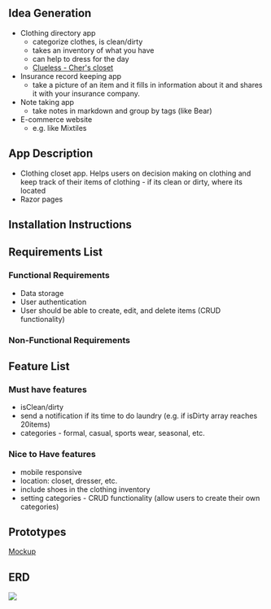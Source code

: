 ## Idea Generation 

- Clothing directory app 
    - categorize clothes, is clean/dirty
    - takes an inventory of what you have 
    - can help to dress for the day
    - [Clueless - Cher's closet](https://www.youtube.com/watch?v=XNDubWJU0aU&ab_channel=KeriKelly)
-  Insurance record keeping app
    -  take a picture of an item and it fills in information about it and shares it with your insurance company. 
- Note taking app
    - take notes in markdown and group by tags (like Bear)
- E-commerce website 
    - e.g. like Mixtiles

## App Description 
- Clothing closet app. Helps users on decision making on clothing and keep track of their items of clothing - if its clean or dirty, where its located
- Razor pages

## Installation Instructions

## Requirements List

### Functional Requirements
- Data storage
- User authentication
- User should be able to create, edit, and delete items (CRUD functionality)

### Non-Functional Requirements



## Feature List

### Must have features
- isClean/dirty
- send a notification if its time to do laundry (e.g. if isDirty array reaches 20items)
- categories - formal, casual, sports wear, seasonal, etc.

### Nice to Have features
- mobile responsive
- location: closet, dresser, etc. 
- include shoes in the clothing inventory
- setting categories - CRUD functionality (allow users to create their own categories)

## Prototypes
[Mockup](https://www.figma.com/file/EB3Le3jVcVPCVfBKg707GL/Virtual-Clothing?node-id=0%3A1)

## ERD
![](https://i.imgur.com/k2qNZXA.png)
